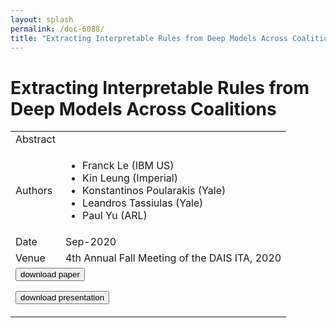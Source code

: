 ```yaml
---
layout: splash
permalink: /doc-6088/
title: "Extracting Interpretable Rules from Deep Models Across Coalitions"
---
```


# Extracting Interpretable Rules from Deep Models Across Coalitions

<table>
    <tbody>
    <tr>
        <td>Abstract</td>
        <td></td>
    </tr>
    <tr>
        <td>Authors</td>
        <td>
            <ul>
                <li>Franck Le (IBM US)</li>
                <li>Kin Leung (Imperial)</li>
                <li>Konstantinos Poularakis (Yale)</li>
                <li>Leandros Tassiulas (Yale)</li>
                <li>Paul Yu (ARL)</li>
            </ul>
        </td>
    </tr>
    <tr>
        <td>Date</td>
        <td>Sep-2020</td>
    </tr>
    <tr>
        <td>Venue</td>
        <td>4th Annual Fall Meeting of the DAIS ITA, 2020</td>
    </tr>
        <tr>
            <td colspan="2">
                <form method="get" action="https://ibm.box.com/v/doc-6088-paper">
                    <button type="submit">download paper</button>
                </form>
                <form method="get" action="https://ibm.box.com/v/doc-6088-slides">
                    <button type="submit">download presentation</button>
                </form>
            </td>
        </tr>
    </tbody>
</table>
